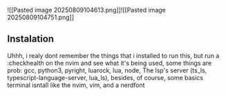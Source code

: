 
![[Pasted image 20250809104613.png]]![[Pasted image 20250809104751.png]]

## Instalation

Uhhh, i realy dont remember the things that i installed to run this, but run a :checkhealth on the nvim and see what it's being used, some things are prob:
gcc, python3, pyright, luarock, lua, node, The lsp's server (ts_ls, typescript-language-server, lua_ls), besides, of course, some basics terminal isntall like the nvim, vim, and a nerdfont 
